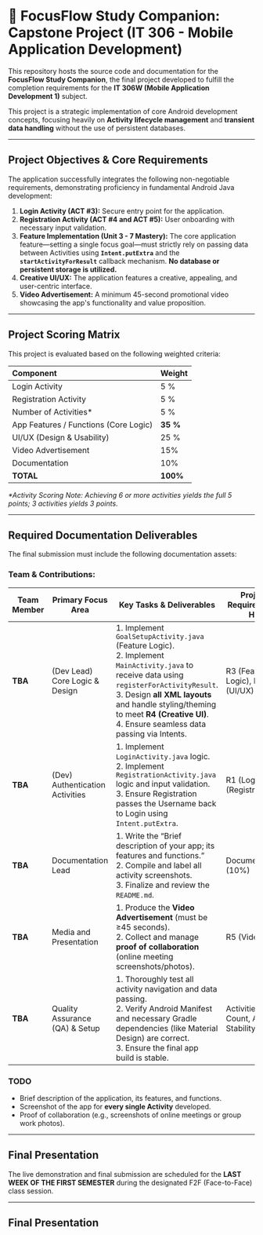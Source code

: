 # 🎯 FocusFlow Study Companion: Capstone Project (IT 306 - Mobile Application Development)

This repository hosts the source code and documentation for the **FocusFlow Study Companion**, the final project developed to fulfill the completion requirements for the **IT 306W (Mobile Application Development 1)** subject.

This project is a strategic implementation of core Android development concepts, focusing heavily on **Activity lifecycle management** and **transient data handling** without the use of persistent databases.

---

## Project Objectives & Core Requirements

The application successfully integrates the following non-negotiable requirements, demonstrating proficiency in fundamental Android Java development:

1.  **Login Activity (ACT #3):** Secure entry point for the application.
2.  **Registration Activity (ACT #4 and ACT #5):** User onboarding with necessary input validation.
3.  **Feature Implementation (Unit 3 - 7 Mastery):** The core application feature—setting a single focus goal—must strictly rely on passing data between Activities using **`Intent.putExtra`** and the **`startActivityForResult`** callback mechanism. **No database or persistent storage is utilized.**
4.  **Creative UI/UX:** The application features a creative, appealing, and user-centric interface.
5.  **Video Advertisement:** A minimum 45-second promotional video showcasing the app's functionality and value proposition.

---

## Project Scoring Matrix

This project is evaluated based on the following weighted criteria:

| Component | Weight |
| :--- | :--- |
| Login Activity | 5 % |
| Registration Activity | 5 % |
| Number of Activities* | 5 % |
| App Features / Functions (Core Logic) | **35 %** |
| UI/UX (Design & Usability) | 25 % |
| Video Advertisement | 15% |
| Documentation | 10% |
| **TOTAL** | **100%** |

*\*Activity Scoring Note: Achieving 6 or more activities yields the full 5 points; 3 activities yields 3 points.*

---

## Required Documentation Deliverables

The final submission must include the following documentation assets:

### Team & Contributions:
| Team Member             | Primary Focus Area          | Key Tasks & Deliverables                                                                                                                                                                                                                                                                                                                                                                           | Project Requirements Hit            |
|--------------------------|-----------------------------|----------------------------------------------------------------------------------------------------------------------------------------------------------------------------------------------------------------------------------------------------------------------------------------------------------------------------------------------------------------------------------------------------|------------------------------------|
| **TBA** | (Dev Lead) Core Logic & Design         | 1. Implement `GoalSetupActivity.java` (Feature Logic).<br>2. Implement `MainActivity.java` to receive data using `registerForActivityResult`.<br>3. Design **all XML layouts** and handle styling/theming to meet **R4 (Creative UI)**.<br>4. Ensure seamless data passing via Intents.                                                                                                            | R3 (Feature Logic), R4 (UI/UX)     |
| **TBA**        | (Dev) Authentication Activities   | 1. Implement `LoginActivity.java` logic.<br>2. Implement `RegistrationActivity.java` logic and input validation.<br>3. Ensure Registration passes the Username back to Login using `Intent.putExtra`.                                                                                                                                                                                                 | R1 (Login), R2 (Registration)      |
| **TBA**        | Documentation Lead          | 1. Write the “Brief description of your app; its features and functions.”<br>2. Compile and label all activity screenshots.<br>3. Finalize and review the `README.md`.                                                                                                                                                                                                                                | Documentation (10%)                |
| **TBA**     | Media and Presentation      | 1. Produce the **Video Advertisement** (must be ≥45 seconds).<br>2. Collect and manage **proof of collaboration** (online meeting screenshots/photos).                                                                                                                                                                                                                                               | R5 (Video Ad)                      |
| **TBA**     | Quality Assurance (QA) & Setup | 1. Thoroughly test all activity navigation and data passing.<br>2. Verify Android Manifest and necessary Gradle dependencies (like Material Design) are correct.<br>3. Ensure the final app build is stable.                                                                                                                                                                                        | Activities Count, App Stability    |


### TODO
* Brief description of the application, its features, and functions.
* Screenshot of the app for **every single Activity** developed.
* Proof of collaboration (e.g., screenshots of online meetings or group work photos).

---

## Final Presentation

The live demonstration and final submission are scheduled for the **LAST WEEK OF THE FIRST SEMESTER** during the designated F2F (Face-to-Face) class session.

---

## Final Presentation
